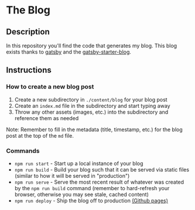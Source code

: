 # The Blog

## Description

In this repository you'll find the code that generates my blog. This blog exists
thanks to [gatsby](https://www.gatsbyjs.org/) and the
[gatsby-starter-blog](https://www.gatsbyjs.org/starters/gatsbyjs/gatsby-starter-blog/).

## Instructions

### How to create a new blog post

1. Create a new subdirectory in `./content/blog` for your blog post
2. Create an `index.md` file in the subdirectory and start typing away
3. Throw any other assets (images, etc.) into the subdirectory and reference them
   as needed

Note: Remember to fill in the metadata (title, timestamp, etc.) for the blog
post at the top of the `md` file.
 
### Commands

* `npm run start` - Start up a local instance of your blog
* `npm run build` - Build your blog such that it can be served via static files
  (similar to how it will be served in "production")
* `npm run serve` - Serve the most recent result of whatever was created by the
  `npm run build` command (remember to hard-refresh your browser, otherwise you
  may see stale, cached content)
* `npm run deploy` - Ship the blog off to production [(Github
  pages)](https://sirrah23.github.i)